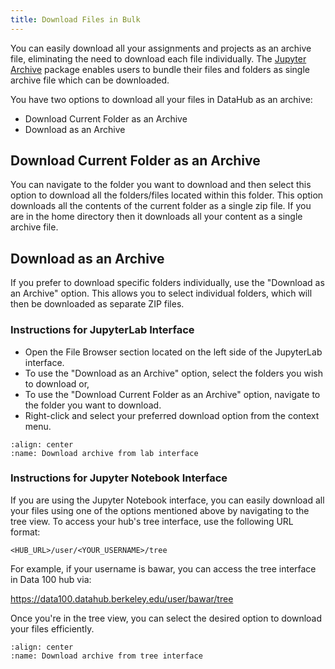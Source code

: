 ```yaml
---
title: Download Files in Bulk
---
```


You can easily download all your assignments and projects as an archive file, eliminating the need to download each file individually. The [Jupyter Archive](https://github.com/jupyterlab-contrib/jupyter-archive) package enables users to bundle their files and folders as single archive file which can be downloaded.

You have two options to download all your files in DataHub as an archive:

- Download Current Folder as an Archive
- Download as an Archive

## Download Current Folder as an Archive

You can navigate to the folder you want to download and then select this option to download all the folders/files located within this folder. This option downloads all the contents of the current folder as a single zip file. If you are in the home directory then it downloads all your content as a single archive file.

## Download as an Archive

If you prefer to download specific folders individually, use the "Download as an Archive" option. This allows you to select individual folders, which will then be downloaded as separate ZIP files.

### Instructions for JupyterLab Interface

- Open the File Browser section located on the left side of the JupyterLab interface.
- To use the "Download as an Archive" option, select the folders you wish to download or,
- To use the "Download Current Folder as an Archive" option, navigate to the folder you want to download.
- Right-click and select your preferred download option from the context menu.

```{figure} ../images/download-folder.gif
:align: center
:name: Download archive from lab interface
```

### Instructions for Jupyter Notebook Interface

If you are using the Jupyter Notebook interface, you can easily download all your files using one of the options mentioned above by navigating to the tree view. To access your hub's tree interface, use the following URL format:

```{code}
<HUB_URL>/user/<YOUR_USERNAME>/tree
```
For example, if your username is bawar, you can access the tree interface in Data 100 hub via:

https://data100.datahub.berkeley.edu/user/bawar/tree

Once you're in the tree view, you can select the desired option to download your files efficiently.

```{figure} ../images/download-archive.gif
:align: center
:name: Download archive from tree interface
```